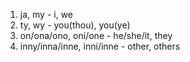 1. ja, my  -  i, we
2. ty, wy  -  you(thou), you(ye)
3. on/ona/ono, oni/one  -  he/she/it, they
4. inny/inna/inne, inni/inne  -  other, others
